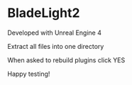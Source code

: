 # BladeLight2

Developed with Unreal Engine 4

<p> Extract all files into one directory <p>
<p> When asked to rebuild plugins click YES <p>
<p> Happy testing! <p>
